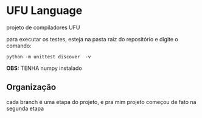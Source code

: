 # UFU Language

projeto de compiladores UFU

para executar os testes, esteja na pasta raiz do repositório e digite o comando:

```shell
python -m unittest discover  -v
```

__OBS:__ TENHA numpy instalado

## Organização

cada branch é uma etapa do projeto, e pra mim projeto começou de fato na segunda etapa

